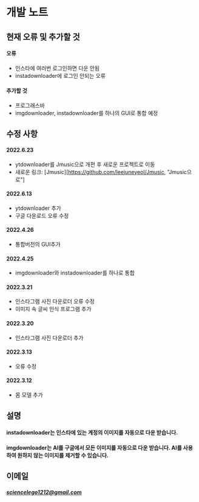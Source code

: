 # 개발 노트

## 현재 오류 및 추가할 것
#### 오류
 - 인스타에 여러번 로그인하면 다운 안됨
 - instadownloader에 로그인 안되는 오류

#### 추가할 것
 - 프로그래스바
 - imgdownloader, instadownloader를 하나의 GUI로 통합 예정

## 수정 사항
#### 2022.6.23
 - ytdownloader를 Jmusic으로 개편 후 새로운 프로젝트로 이동
 - 새로운 링크: [Jmusic][https://github.com/leejuneyeol/Jmusic, "Jmusic으로"]

#### 2022.6.13
 - ytdownloader 추가
 - 구글 다운로드 오류 수정

#### 2022.4.26
 - 통합버전의 GUI추가

#### 2022.4.25
 - imgdownloader와 instadownloader를 하나로 통합

#### 2022.3.21
- 인스타그램 사진 다운로더 오류 수정
- 이미지 속 글씨 인식 프로그램 추가

#### 2022.3.20
- 인스타그램 사진 다운로더 추가

#### 2022.3.13
- 오류 수정

#### 2022.3.12
- 몸 모델 추가

## 설명
#### instadownloader는 인스타에 있는 계정의 이미지를 자동으로 다운 받습니다.
#### imgdownloader는 AI를 구글에서 모든 이미지를 자동으로 다운 받습니다. AI를 사용하여 원하지 않는 이미지를 제거할 수 있습니다.

## 이메일
##### <sciencelego1212@gmail.com>